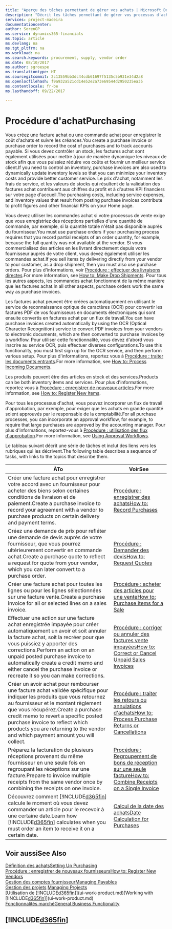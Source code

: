 ```yaml
---
title: "Aperçu des tâches permettant de gérer vos achats | Microsoft Docs"
description: "Décrit les tâches permettant de gérer vos processus d'achat ou d'approvisionnement, y compris le fonctionnement des factures achat et des commandes achat."
services: project-madeira
documentationcenter: 
author: SorenGP
ms.service: dynamics365-financials
ms.topic: article
ms.devlang: na
ms.tgt_pltfrm: na
ms.workload: na
ms.search.keywords: procurement, supply, vendor order
ms.date: 08/10/2017
ms.author: sgroespe
ms.translationtype: HT
ms.sourcegitcommit: 2c13559bb3dc44cdb61697f5135c5b931e34d2a8
ms.openlocfilehash: f9a932a521cd14e52e2a73e69544d2950235ea35
ms.contentlocale: fr-be
ms.lasthandoff: 09/22/2017

---
```

# <a name="purchasing"></a><span data-ttu-id="8c126-103">Procédure d'achat</span><span class="sxs-lookup"><span data-stu-id="8c126-103">Purchasing</span></span>
<span data-ttu-id="8c126-104">Vous créez une facture achat ou une commande achat pour enregistrer le coût d'achats et suivre les créances.</span><span class="sxs-lookup"><span data-stu-id="8c126-104">You create a purchase invoice or purchase order to record the cost of purchases and to track accounts payable.</span></span> <span data-ttu-id="8c126-105">Si vous devez contrôler un stock, les factures achat sont également utilisées pour mettre à jour de manière dynamique les niveaux de stock afin que vous puissiez réduire vos coûts et fournir un meilleur service client.</span><span class="sxs-lookup"><span data-stu-id="8c126-105">If you need to control an inventory, purchase invoices are also used to dynamically update inventory levels so that you can minimize your inventory costs and provide better customer service.</span></span> <span data-ttu-id="8c126-106">Le prix d'achat, notamment les frais de service, et les valeurs de stocks qui résultent de la validation des factures achat contribuent aux chiffres du profit et à d'autres KPI financiers sur votre page d'accueil.</span><span class="sxs-lookup"><span data-stu-id="8c126-106">The purchasing costs, including service expenses, and inventory values that result from posting purchase invoices contribute to profit figures and other financial KPIs on your Home page.</span></span>

<span data-ttu-id="8c126-107">Vous devez utiliser les commandes achat si votre processus de vente exige que vous enregistriez des réceptions partielles d'une quantité de commande, par exemple, si la quantité totale n'était pas disponible auprès du fournisseur.</span><span class="sxs-lookup"><span data-stu-id="8c126-107">You must use purchase orders if your purchasing process requires that you record partial receipts of an order quantity, for example, because the full quantity was not available at the vendor.</span></span> <span data-ttu-id="8c126-108">Si vous commercialisez des articles en les livrant directement depuis votre fournisseur auprès de votre client, vous devez également utiliser les commandes achat.</span><span class="sxs-lookup"><span data-stu-id="8c126-108">If you sell items by delivering directly from your vendor to your customer, as a drop shipment, then you must also use purchase orders.</span></span> <span data-ttu-id="8c126-109">Pour plus d'informations, voir [Procédure : effectuer des livraisons directes](sales-how-drop-shipment.md).</span><span class="sxs-lookup"><span data-stu-id="8c126-109">For more information, see [How to: Make Drop Shipments](sales-how-drop-shipment.md).</span></span> <span data-ttu-id="8c126-110">Pour tous les autres aspects, les commandes achat fonctionnent de la même manière que les factures achat.</span><span class="sxs-lookup"><span data-stu-id="8c126-110">In all other aspects, purchase orders work the same way as purchase invoices.</span></span>

<span data-ttu-id="8c126-111">Les factures achat peuvent être créées automatiquement en utilisant le service de reconnaissance optique de caractères (OCR) pour convertir les factures PDF de vos fournisseurs en documents électroniques qui sont ensuite convertis en factures achat par un flux de travail.</span><span class="sxs-lookup"><span data-stu-id="8c126-111">You can have purchase invoices created automatically by using the OCR (Optical Character Recognition) service to convert PDF invoices from your vendors to electronic documents, which are then converted to purchase invoices by a workflow.</span></span> <span data-ttu-id="8c126-112">Pour utiliser cette fonctionnalité, vous devez d'abord vous inscrire au service OCR, puis effectuer diverses configurations.</span><span class="sxs-lookup"><span data-stu-id="8c126-112">To use this functionality, you must first sign up for the OCR service, and then perform various setup.</span></span> <span data-ttu-id="8c126-113">Pour plus d'informations, reportez vous à [Procédure : traiter les documents entrants](across-process-income-documents.md).</span><span class="sxs-lookup"><span data-stu-id="8c126-113">For more information, see [How to: Process Incoming Documents](across-process-income-documents.md).</span></span>      

<span data-ttu-id="8c126-114">Les produits peuvent être des articles en stock et des services.</span><span class="sxs-lookup"><span data-stu-id="8c126-114">Products can be both inventory items and services.</span></span> <span data-ttu-id="8c126-115">Pour plus d'informations, reportez vous à [Procédure : enregistrer de nouveaux articles](inventory-how-register-new-items.md).</span><span class="sxs-lookup"><span data-stu-id="8c126-115">For more information, see [How to: Register New Items](inventory-how-register-new-items.md).</span></span>

<span data-ttu-id="8c126-116">Pour tous les processus d'achat, vous pouvez incorporer un flux de travail d'approbation, par exemple, pour exiger que les achats en grande quantité soient approuvés par le responsable de la comptabilité.</span><span class="sxs-lookup"><span data-stu-id="8c126-116">For all purchase processes, you can incorporate an approval workflow, for example, to require that large purchases are approved by the accounting manager.</span></span> <span data-ttu-id="8c126-117">Pour plus d'informations, reportez-vous à [Procédure : utilisation des flux d'approbation](across-how-use-approval-workflows.md).</span><span class="sxs-lookup"><span data-stu-id="8c126-117">For more information, see [Using Approval Workflows](across-how-use-approval-workflows.md).</span></span>

<span data-ttu-id="8c126-118">Le tableau suivant décrit une série de tâches et inclut des liens vers les rubriques qui les décrivent.</span><span class="sxs-lookup"><span data-stu-id="8c126-118">The following table describes a sequence of tasks, with links to the topics that describe them.</span></span>

| <span data-ttu-id="8c126-119">À</span><span class="sxs-lookup"><span data-stu-id="8c126-119">To</span></span> | <span data-ttu-id="8c126-120">Voir</span><span class="sxs-lookup"><span data-stu-id="8c126-120">See</span></span> |
| --- | --- |
| <span data-ttu-id="8c126-121">Créer une facture achat pour enregistrer votre accord avec un fournisseur pour acheter des biens selon certaines conditions de livraison et de paiement.</span><span class="sxs-lookup"><span data-stu-id="8c126-121">Create a purchase invoice to record your agreement with a vendor to purchase products on certain delivery and payment terms.</span></span> |[<span data-ttu-id="8c126-122">Procédure : enregistrer des achats</span><span class="sxs-lookup"><span data-stu-id="8c126-122">How to: Record Purchases</span></span>](purchasing-how-record-purchases.md) |
|<span data-ttu-id="8c126-123">Créez une demande de prix pour refléter une demande de devis auprès de votre fournisseur, que vous pourrez ultérieurement convertir en commande achat.</span><span class="sxs-lookup"><span data-stu-id="8c126-123">Create a purchase quote to reflect a request for quote from your vendor, which you can later convert to a purchase order.</span></span>|[<span data-ttu-id="8c126-124">Procédure : Demander des devis</span><span class="sxs-lookup"><span data-stu-id="8c126-124">How to: Request Quotes</span></span>](purchasing-how-request-quotes.md)|
| <span data-ttu-id="8c126-125">Créer une facture achat pour toutes les lignes ou pour les lignes sélectionnées sur une facture vente.</span><span class="sxs-lookup"><span data-stu-id="8c126-125">Create a purchase invoice for all or selected lines on a sales invoice.</span></span> |[<span data-ttu-id="8c126-126">Procédure : acheter des articles pour une vente</span><span class="sxs-lookup"><span data-stu-id="8c126-126">How to: Purchase Items for a Sale</span></span>](purchasing-how-purchase-products-sale.md) |
| <span data-ttu-id="8c126-127">Effectuer une action sur une facture achat enregistrée impayée pour créer automatiquement un avoir et soit annuler la facture achat, soit la recréer pour que vous puissiez y apporter des corrections.</span><span class="sxs-lookup"><span data-stu-id="8c126-127">Perform an action on an unpaid posted purchase invoice to automatically create a credit memo and either cancel the purchase invoice or recreate it so you can make corrections.</span></span> |[<span data-ttu-id="8c126-128">Procédure : corriger ou annuler des factures vente impayées</span><span class="sxs-lookup"><span data-stu-id="8c126-128">How to: Correct or Cancel Unpaid Sales Invoices</span></span>](purchasing-how-correct-cancel-unpaid-purchase-invoices.md) |
| <span data-ttu-id="8c126-129">Créer un avoir achat pour rembourser une facture achat validée spécifique pour indiquer les produits que vous retournez au fournisseur et le montant règlement que vous récupérez.</span><span class="sxs-lookup"><span data-stu-id="8c126-129">Create a purchase credit memo to revert a specific posted purchase invoice to reflect which products you are returning to the vendor and which payment amount you will collect.</span></span> |[<span data-ttu-id="8c126-130">Procédure : traiter les retours ou annulations d'achats</span><span class="sxs-lookup"><span data-stu-id="8c126-130">How to: Process Purchase Returns or Cancellations</span></span>](purchasing-how-register-new-vendors.md) |
|<span data-ttu-id="8c126-131">Préparez la facturation de plusieurs réceptions provenant du même fournisseur en une seule fois en regroupant les réceptions sur une facture.</span><span class="sxs-lookup"><span data-stu-id="8c126-131">Prepare to invoice multiple receipts from the same vendor once by combining the receipts on one invoice.</span></span>|[<span data-ttu-id="8c126-132">Procédure : Regroupement de bons de réception sur une seule facture</span><span class="sxs-lookup"><span data-stu-id="8c126-132">How to: Combine Receipts on a Single Invoice</span></span>](purchasing-how-to-combine-receipts.md)|
| <span data-ttu-id="8c126-133">Découvrez comment [!INCLUDE[d365fin](includes/d365fin_md.md)] calcule le moment où vous devez commander un article pour le recevoir à une certaine date.</span><span class="sxs-lookup"><span data-stu-id="8c126-133">Learn how [!INCLUDE[d365fin](includes/d365fin_md.md)] calculates when you must order an item to receive it on a certain date.</span></span>|[<span data-ttu-id="8c126-134">Calcul de la date des achats</span><span class="sxs-lookup"><span data-stu-id="8c126-134">Date Calculation for Purchases</span></span>](purchasing-date-calculation-for-purchases.md)|

## <a name="see-also"></a><span data-ttu-id="8c126-135">Voir aussi</span><span class="sxs-lookup"><span data-stu-id="8c126-135">See Also</span></span>
[<span data-ttu-id="8c126-136">Définition des achats</span><span class="sxs-lookup"><span data-stu-id="8c126-136">Setting Up Purchasing</span></span>](purchasing-setup-purchasing.md)  
[<span data-ttu-id="8c126-137">Procédure : enregistrer de nouveaux fournisseurs</span><span class="sxs-lookup"><span data-stu-id="8c126-137">How to: Register New Vendors</span></span>](purchasing-how-register-new-vendors.md)  
[<span data-ttu-id="8c126-138">Gestion des comptes fournisseur</span><span class="sxs-lookup"><span data-stu-id="8c126-138">Managing Payables</span></span>](payables-manage-payables.md)  
<span data-ttu-id="8c126-139">[Gestion des projets](projects-manage-projects.md)  </span><span class="sxs-lookup"><span data-stu-id="8c126-139">[Managing Projects](projects-manage-projects.md)  </span></span>  
<span data-ttu-id="8c126-140">[Utilisation de [!INCLUDE[d365fin](includes/d365fin_md.md)]](ui-work-product.md)</span><span class="sxs-lookup"><span data-stu-id="8c126-140">[Working with [!INCLUDE[d365fin](includes/d365fin_md.md)]](ui-work-product.md)</span></span>  
[<span data-ttu-id="8c126-141">Fonctionnalités marché</span><span class="sxs-lookup"><span data-stu-id="8c126-141">General Business Functionality</span></span>](ui-across-business-areas.md)

## [!INCLUDE[d365fin](includes/free_trial_md.md)]

